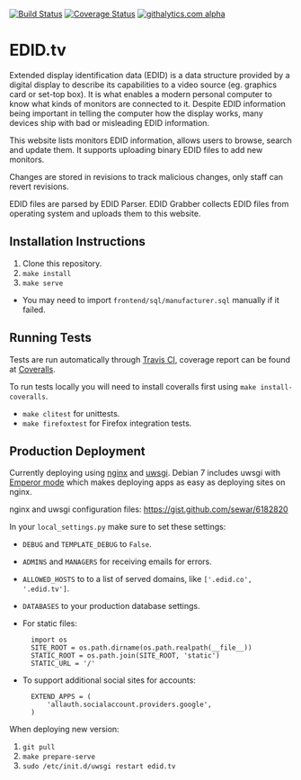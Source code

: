 [![Build Status](https://travis-ci.org/timvideos/edid.tv.png)](https://travis-ci.org/timvideos/edid.tv)
[![Coverage Status](https://coveralls.io/repos/timvideos/edid.tv/badge.png)](https://coveralls.io/r/timvideos/edid.tv)
[![githalytics.com alpha](https://cruel-carlota.pagodabox.com/3546d4188a3ed02851bd28932c1abdf3 "githalytics.com")](http://githalytics.com/timvideos/edid.tv)

EDID.tv
===============

Extended display identification data (EDID) is a data structure provided by a digital display to describe its capabilities to a video source (eg. graphics card or set-top box). It is what enables a modern personal computer to know what kinds of monitors are connected to it. Despite EDID information being important in telling the computer how the display works, many devices ship with bad or misleading EDID information.

This website lists monitors EDID information, allows users to browse, search and update them. It supports uploading binary EDID files to add new monitors.

Changes are stored in revisions to track malicious changes, only staff can revert revisions.

EDID files are parsed by EDID Parser. EDID Grabber collects EDID files from operating system and uploads them to this website.


Installation Instructions
---

1. Clone this repository.
2. `make install`
3. `make serve`
  * You may need to import `frontend/sql/manufacturer.sql` manually if it failed.

Running Tests
---

Tests are run automatically through [Travis CI](http://travis-ci.org), coverage report can be found at [Coveralls](https://coveralls.io).

To run tests locally you will need to install coveralls first using `make install-coveralls`.

* `make clitest` for unittests.
* `make firefoxtest` for Firefox integration tests.

Production Deployment
---

Currently deploying using [nginx](http://nginx.org) and [uwsgi](https://github.com/unbit/uwsgi/). Debian 7 includes uwsgi with [Emperor mode](http://uwsgi-docs.readthedocs.org/en/latest/Emperor.html) which makes deploying apps as easy as deploying sites on nginx.

nginx and uwsgi configuration files: https://gist.github.com/sewar/6182820

In your `local_settings.py` make sure to set these settings:

* `DEBUG` and `TEMPLATE_DEBUG` to `False`.
* `ADMINS` and `MANAGERS` for receiving emails for errors.
* `ALLOWED_HOSTS` to to a list of served domains, like `['.edid.co', '.edid.tv']`.
* `DATABASES` to your production database settings.
* For static files:

        import os
        SITE_ROOT = os.path.dirname(os.path.realpath(__file__))
        STATIC_ROOT = os.path.join(SITE_ROOT, 'static')
        STATIC_URL = '/'

* To support additional social sites for accounts:

        EXTEND_APPS = (
            'allauth.socialaccount.providers.google',
        )


When deploying new version:

1. `git pull`
1. `make prepare-serve`
2. `sudo /etc/init.d/uwsgi restart edid.tv`
